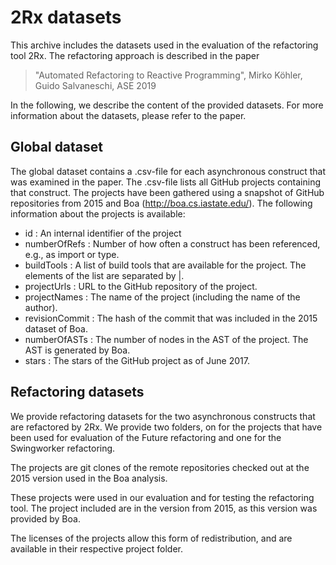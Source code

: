 # 2Rx datasets

This archive includes the datasets used in the evaluation of the refactoring tool 2Rx. The refactoring approach is described in the paper

> "Automated Refactoring to Reactive Programming", Mirko Köhler, Guido Salvaneschi, ASE 2019

In the following, we describe the content of the provided datasets. For more information about the datasets, please refer to the paper.


## Global dataset

The global dataset contains a .csv-file for each asynchronous construct that was examined in the paper. The .csv-file lists all GitHub projects containing that construct. The projects have been gathered using a snapshot of GitHub repositories from 2015 and Boa (http://boa.cs.iastate.edu/). The following information about the projects is available:

* id : An internal identifier of the project
* numberOfRefs : Number of how often a construct has been referenced, e.g., as import or type.
* buildTools : A list of build tools that are available for the project. The elements of the list are separated by |.
* projectUrls : URL to the GitHub repository of the project.
* projectNames : The name of the project (including the name of the author).
* revisionCommit : The hash of the commit that was included in the 2015 dataset of Boa.
* numberOfASTs : The number of nodes in the AST of the project. The AST is generated by Boa.
* stars : The stars of the GitHub project as of June 2017.



## Refactoring datasets

We provide refactoring datasets for the two asynchronous constructs that are refactored by 2Rx. We provide two folders, on for the projects that have been used for evaluation of the Future refactoring and one for the Swingworker refactoring.

The projects are git clones of the remote repositories checked out at the 2015 version used in the Boa analysis.

These projects were used in our evaluation and for testing the refactoring tool. The project included are in the version from 2015, as this version was provided by Boa.

The licenses of the projects allow this form of redistribution, and are available in their respective project folder.
